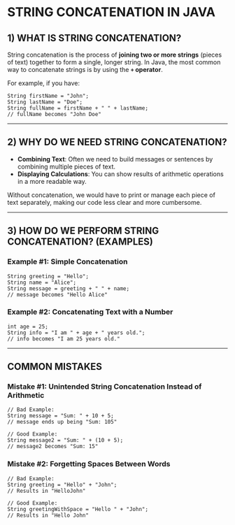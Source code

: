 # STRING CONCATENATION IN JAVA

## 1) WHAT IS STRING CONCATENATION?
String concatenation is the process of **joining two or more strings** (pieces of text) together to form a single, longer string. In Java, the most common way to concatenate strings is by using the **`+` operator**.

For example, if you have:

    String firstName = "John";
    String lastName = "Doe";
    String fullName = firstName + " " + lastName;
    // fullName becomes "John Doe"

---

## 2) WHY DO WE NEED STRING CONCATENATION?
- **Combining Text**: Often we need to build messages or sentences by combining multiple pieces of text.
- **Displaying Calculations**: You can show results of arithmetic operations in a more readable way.  
 

Without concatenation, we would have to print or manage each piece of text separately, making our code less clear and more cumbersome.

---

## 3) HOW DO WE PERFORM STRING CONCATENATION? (EXAMPLES)

### Example #1: Simple Concatenation

    String greeting = "Hello";
    String name = "Alice";
    String message = greeting + " " + name;
    // message becomes "Hello Alice"

### Example #2: Concatenating Text with a Number

    int age = 25;
    String info = "I am " + age + " years old.";
    // info becomes "I am 25 years old."

---

## COMMON MISTAKES

### Mistake #1: Unintended String Concatenation Instead of Arithmetic

    // Bad Example:
    String message = "Sum: " + 10 + 5;
    // message ends up being "Sum: 105"

    // Good Example:
    String message2 = "Sum: " + (10 + 5);
    // message2 becomes "Sum: 15"

### Mistake #2: Forgetting Spaces Between Words

    // Bad Example:
    String greeting = "Hello" + "John";
    // Results in "HelloJohn"

    // Good Example:
    String greetingWithSpace = "Hello " + "John";
    // Results in "Hello John"
